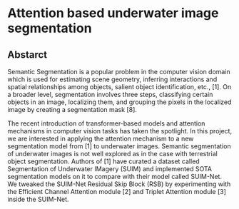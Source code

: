 # Attention based underwater image segmentation
## Abstarct
Semantic Segmentation is a popular problem in the computer vision domain which is used for estimating scene geometry, inferring interactions and spatial relationships among objects, salient object identification, etc., [1]. On a broader level, segmentation involves three steps, classifying certain objects in an image, localizing them, and grouping the pixels in the localized image by creating a segmentation mask [8].<p>
 
The recent introduction of transformer-based models and attention mechanisms in computer vision tasks has taken the spotlight. In this project, we are interested in applying the attention mechanism to a new segmentation model from [1] to underwater images. Semantic segmentation of underwater images is not well explored as in the case with terrestrial object segmentation. Authors of [1] have curated a dataset called Segmentation of Underwater IMagery (SUIM) and implemented SOTA segmentation models on it to compare with their model called SUIM-Net. We tweaked the SUIM-Net Residual Skip Block (RSB) by experimenting with the Efficient Channel Attention module [2] and Triplet Attention module [3] inside the SUIM-Net.<br>
